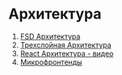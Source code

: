 # Архитектура

1. [FSD Архитектура](https://feature-sliced.design/ru/docs/get-started/overview)
2. [Трехслойная Архитектура](https://doka.guide/tools/clean-architecture/)
3. [React Архитектура - видео](https://www.youtube.com/watch?v=Zy-Oj6qs8vo)
4. [Микрофронтенды ](https://itnan.ru/post.php?c=1&p=518912)
